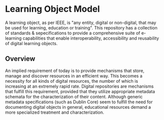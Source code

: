 # Learning Object Model

A learning object, as per IEEE, is "any entity, digital or non-digital, that may be used for learning, education or training". This repository has a collection of standards & sepecifications to provide a comprehensive suite of e-learning capabilities that enable interoperability, accessibility and reusability of digital learning objects.

## Overview

An implied requirement of today is to provide mechanisms that store, manage and discover resources in an efficient way. This becomes a necessity for all kinds of digital resources, the number of which is increasing at an extremely rapid rate. Digital repositories are mechanisms that fulfill this requirement, provided that they utilize appropriate metadata schemata for the characterization of their content. Although generic metadata specifications (such as Dublin Core) seem to fulfill the need for documenting digital objects in general, educational resources demand a more specialized treatment and characterization.
